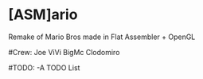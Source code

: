 # [ASM]ario

Remake of Mario Bros made in Flat Assembler + OpenGL

#Crew:
Joe
ViVi
BigMc
Clodomiro

#TODO:
-A TODO List

